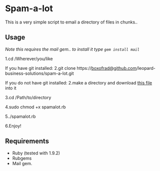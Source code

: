 # Spam-a-lot

This is a very simple script to email a directory of files in chunks..

## Usage

*Note this requires the mail gem.. to install it type `gem install mail`*

1.cd /Wherever/you/like

If you have git installed:
2.git clone https://boxofrad@github.com/leopard-business-solutions/spam-a-lot.git

If you do not have git installed:
2.make a directory and download [this file](https://github.com/leopard-business-solutions/spam-a-lot/raw/master/spamalot.rb) into it

3.cd /Path/to/directory

4.sudo chmod +x spamalot.rb

5../spamalot.rb

6.Enjoy!

## Requirements

- Ruby (tested with 1.9.2)
- Rubgems
- Mail gem.
